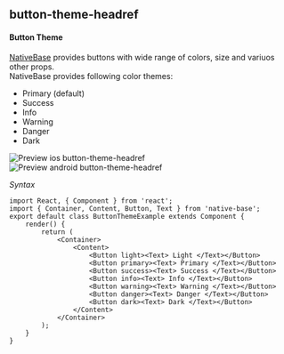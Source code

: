 ## button-theme-headref
#### Button Theme

[NativeBase](https://nativebase.io/) provides buttons with wide range of colors, size and variuos other props.<br />
NativeBase provides following color themes:
  * Primary (default)
  * Success
  * Info
  * Warning
  * Danger
  * Dark<br />

![Preview ios button-theme-headref](https://raw.githubusercontent.com/GeekyAnts/NativeBase-KitchenSink/master/screenshots/ios/buttons.png)
![Preview android button-theme-headref](https://raw.githubusercontent.com/GeekyAnts/NativeBase-KitchenSink/master/screenshots/android/buttons.png)

*Syntax*

<pre class="line-numbers"><code class="language-jsx">import React, { Component } from 'react';
import { Container, Content, Button, Text } from 'native-base';
export default class ButtonThemeExample extends Component {
    render() {
        return (
            &lt;Container>
                &lt;Content>
                    &lt;Button light>&lt;Text> Light &lt;/Text>&lt;/Button>
                    &lt;Button primary>&lt;Text> Primary &lt;/Text>&lt;/Button>
                    &lt;Button success>&lt;Text> Success &lt;/Text>&lt;/Button>
                    &lt;Button info>&lt;Text> Info &lt;/Text>&lt;/Button>
                    &lt;Button warning>&lt;Text> Warning &lt;/Text>&lt;/Button>
                    &lt;Button danger>&lt;Text> Danger &lt;/Text>&lt;/Button>
                    &lt;Button dark>&lt;Text> Dark &lt;/Text>&lt;/Button>
                &lt;/Content>
            &lt;/Container>
        );
    }
}</code></pre><br />
